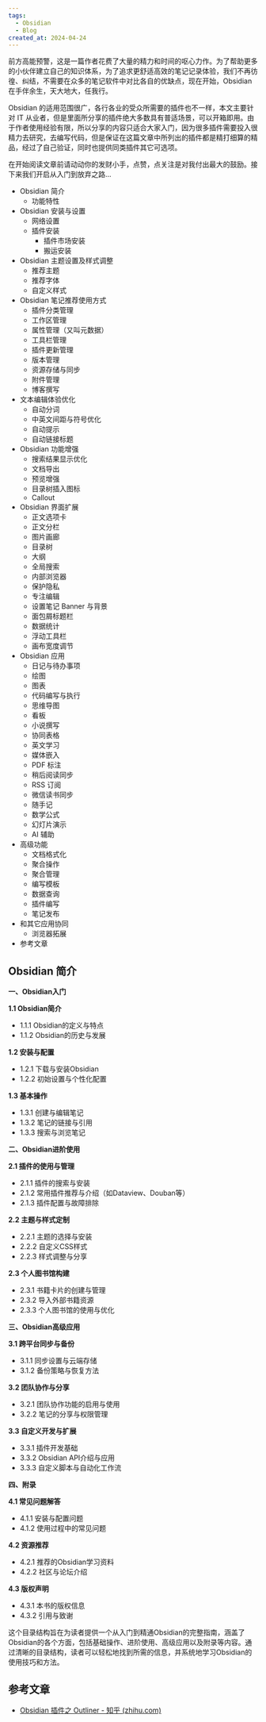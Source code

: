 ```yaml
---
tags:
  - Obsidian
  - Blog
created_at: 2024-04-24
---
```


前方高能预警，这是一篇作者花费了大量的精力和时间的呕心力作。为了帮助更多的小伙伴建立自己的知识体系，为了追求更舒适高效的笔记记录体验，我们不再彷徨、纠结，不需要在众多的笔记软件中对比各自的优缺点，现在开始，Obsidian 在手伴余生，天大地大，任我行。

Obsidian 的适用范围很广，各行各业的受众所需要的插件也不一样，本文主要针对 IT 从业者，但是里面所分享的插件绝大多数具有普适场景，可以开箱即用。由于作者使用经验有限，所以分享的内容只适合大家入门，因为很多插件需要投入很精力去研究，去编写代码，但是保证在这篇文章中所列出的插件都是精打细算的精品，经过了自己验证，同时也提供同类插件其它可选项。

在开始阅读文章前请动动你的发财小手，点赞，点关注是对我付出最大的鼓励。接下来我们开启从入门到放弃之路...

- Obsidian 简介
	- 功能特性
- Obsidian 安装与设置
	- 网络设置
	- 插件安装
		- 插件市场安装
		- 搬运安装
- Obsidian 主题设置及样式调整
	- 推荐主题
	- 推荐字体
	- 自定义样式
- Obsidian 笔记推荐使用方式
	- 插件分类管理
	- 工作区管理
	- 属性管理（又叫元数据）
	- 工具栏管理
	- 插件更新管理
	- 版本管理
	- 资源存储与同步
	- 附件管理
	- 博客撰写
- 文本编辑体验优化
	- 自动分词
	- 中英文间距与符号优化
	- 自动提示
	- 自动链接标题
- Obsidian 功能增强
	- 搜索结果显示优化
	- 文档导出
	- 预览增强
	- 目录树插入图标
	- Callout
- Obsidian 界面扩展
	- 正文选项卡
	- 正文分栏
	- 图片画廊
	- 目录树
	- 大纲
	- 全局搜索
	- 内部浏览器
	- 保护隐私
	- 专注编辑
	- 设置笔记 Banner 与背景
	- 面包屑标题栏
	- 数据统计
	- 浮动工具栏
	- 画布宽度调节
- Obsidian 应用
	- 日记与待办事项
	- 绘图
	- 图表
	- 代码编写与执行
	- 思维导图
	- 看板
	- 小说撰写
	- 协同表格
	- 英文学习
	- 媒体嵌入
	- PDF 标注
	- 稍后阅读同步
	- RSS 订阅
	- 微信读书同步
	- 随手记
	- 数学公式
	- 幻灯片演示
	- AI 辅助
- 高级功能
	- 文档格式化
	- 聚合操作
	- 聚合管理
	- 编写模板
	- 数据查询
	- 插件编写
	- 笔记发布
- 和其它应用协同
	- 浏览器拓展
- 参考文章

## Obsidian 简介

**一、Obsidian入门**

**1.1 Obsidian简介**

- 1.1.1 Obsidian的定义与特点
- 1.1.2 Obsidian的历史与发展

**1.2 安装与配置**

- 1.2.1 下载与安装Obsidian
- 1.2.2 初始设置与个性化配置

**1.3 基本操作**

- 1.3.1 创建与编辑笔记
- 1.3.2 笔记的链接与引用
- 1.3.3 搜索与浏览笔记

**二、Obsidian进阶使用**

**2.1 插件的使用与管理**

- 2.1.1 插件的搜索与安装
- 2.1.2 常用插件推荐与介绍（如Dataview、Douban等）
- 2.1.3 插件配置与故障排除

**2.2 主题与样式定制**

- 2.2.1 主题的选择与安装
- 2.2.2 自定义CSS样式
- 2.2.3 样式调整与分享

**2.3 个人图书馆构建**

- 2.3.1 书籍卡片的创建与管理
- 2.3.2 导入外部书籍资源
- 2.3.3 个人图书馆的使用与优化

**三、Obsidian高级应用**

**3.1 跨平台同步与备份**

- 3.1.1 同步设置与云端存储
- 3.1.2 备份策略与恢复方法

**3.2 团队协作与分享**

- 3.2.1 团队协作功能的启用与使用
- 3.2.2 笔记的分享与权限管理

**3.3 自定义开发与扩展**

- 3.3.1 插件开发基础
- 3.3.2 Obsidian API介绍与应用
- 3.3.3 自定义脚本与自动化工作流

**四、附录**

**4.1 常见问题解答**

- 4.1.1 安装与配置问题
- 4.1.2 使用过程中的常见问题

**4.2 资源推荐**

- 4.2.1 推荐的Obsidian学习资料
- 4.2.2 社区与论坛介绍

**4.3 版权声明**

- 4.3.1 本书的版权信息
- 4.3.2 引用与致谢

这个目录结构旨在为读者提供一个从入门到精通Obsidian的完整指南，涵盖了Obsidian的各个方面，包括基础操作、进阶使用、高级应用以及附录等内容。通过清晰的目录结构，读者可以轻松地找到所需的信息，并系统地学习Obsidian的使用技巧和方法。
## 参考文章

- [Obsidian 插件之 Outliner - 知乎 (zhihu.com)](https://zhuanlan.zhihu.com/p/360528418)

